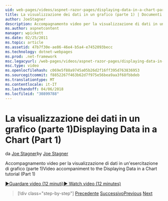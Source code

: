 ```yaml
---
uid: web-pages/videos/aspnet-razor-pages/displaying-data-in-a-chart-part-1
title: La visualizzazione dei dati in un grafico (parte 1) | Documenti Microsoft
author: JoeStagner
description: Accompagnamento video per la visualizzazione di dati in un'esercitazione di grafico (parte 1)
ms.author: aspnetcontent
manager: wpickett
ms.date: 02/25/2011
ms.topic: article
ms.assetid: 47b7f30e-ae86-46e4-b5a4-e7452093becc
ms.technology: dotnet-webpages
ms.prod: .net-framework
msc.legacyurl: /web-pages/videos/aspnet-razor-pages/displaying-data-in-a-chart-part-1
msc.type: video
ms.openlocfilehash: c069e5f88a9745a05b26d2f16ff395d763836953
ms.sourcegitcommit: f8852267f463b62d7f975e56bea9aa3f68fbbdeb
ms.translationtype: MT
ms.contentlocale: it-IT
ms.lasthandoff: 04/06/2018
ms.locfileid: "30899788"
---
```

<a name="displaying-data-in-a-chart-part-1"></a><span data-ttu-id="10d6d-103">La visualizzazione dei dati in un grafico (parte 1)</span><span class="sxs-lookup"><span data-stu-id="10d6d-103">Displaying Data in a Chart (Part 1)</span></span>
====================
<span data-ttu-id="10d6d-104">da [Joe Stagner](https://github.com/JoeStagner)</span><span class="sxs-lookup"><span data-stu-id="10d6d-104">by [Joe Stagner](https://github.com/JoeStagner)</span></span>

<span data-ttu-id="10d6d-105">Accompagnamento video per la visualizzazione di dati in un'esercitazione di grafico (parte 1)</span><span class="sxs-lookup"><span data-stu-id="10d6d-105">Video accompaniment to the Displaying Data in a Chart tutorial (Part 1)</span></span>

[<span data-ttu-id="10d6d-106">&#9654;Guardare video (12 minuti)</span><span class="sxs-lookup"><span data-stu-id="10d6d-106">&#9654; Watch video (12 minutes)</span></span>](https://channel9.msdn.com/Blogs/ASP-NET-Site-Videos/displaying-data-in-a-chart-part-1)

> [!div class="step-by-step"]
> <span data-ttu-id="10d6d-107">[Precedente](displaying-data-in-a-grid.md)
> [Successivo](displaying-data-in-a-chart-part-2.md)</span><span class="sxs-lookup"><span data-stu-id="10d6d-107">[Previous](displaying-data-in-a-grid.md)
[Next](displaying-data-in-a-chart-part-2.md)</span></span>
